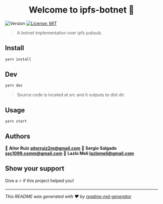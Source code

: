 <h1 align="center">Welcome to ipfs-botnet 👋</h1>
<p>
  <img alt="Version" src="https://img.shields.io/badge/version-1.0.0-blue.svg?cacheSeconds=2592000" />
  <a href="#" target="_blank">
    <img alt="License: MIT" src="https://img.shields.io/badge/License-MIT-yellow.svg" />
  </a>
</p>

> A botnet implementation over ipfs pubsub.

## Install

```sh
yarn install
```

## Dev

```sh
yarn dev
```
> Source code is located at src and it outputs to dist dir.

## Usage

```sh
yarn start
```

## Authors

👤 **Aitor Ruiz <aitorruiz2m@gmail.com>**
👤 **Sergio Salgado <ssc1099.csmm@gmail.com>**
👤 **Lazlo Meli <lazlomeli@gmail.com>**

## Show your support

Give a ⭐️ if this project helped you!

***
_This README was generated with ❤️ by [readme-md-generator](https://github.com/kefranabg/readme-md-generator)_
